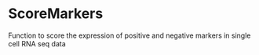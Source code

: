 # ScoreMarkers
Function to score the expression of positive and negative markers in single cell RNA seq data
